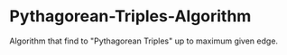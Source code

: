 # Pythagorean-Triples-Algorithm
Algorithm that find to "Pythagorean Triples" up to maximum given edge.
